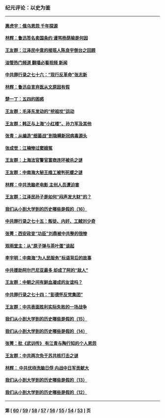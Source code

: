 ### 纪元评论：以史为鉴
---
#### [惠虎宇：俄乌恩怨 千年探源](../../pages/nsc1028/n13727306.md?05070330) 
#### [林辉：鲁迅签名卖国条约 谩骂杨荫榆是何因](../../pages/nsc1028/n13728824.md?05070330) 
#### [王友群：江泽民中意的接班人陈良宇倒台之回顾](../../pages/nsc1028/n13727137.md?05070330) 
#### [油管热门频道 翻墙必看视频 新闻](ok?05070330)
#### [中共罪行录之七十六：“现行反革命”张志新](../../pages/nsc1028/n13726926.md?05070330) 
#### [林辉：鲁迅自言弃医从文原因有假](../../pages/nsc1028/n13727240.md?05070330) 
#### [楚一丁：五四的困惑](../../pages/nsc1028/n13725250.md?05070330) 
#### [王友群：毛泽东发动的“挖祖坟”运动](../../pages/nsc1028/n13723639.md?05070330) 
#### [王友群：韩正与上海“小红楼”、孙力军及其他](../../pages/nsc1028/n13719454.md?05070330) 
#### [张青：从编造“细菌战”到隐瞒新冠病毒源头](../../pages/nsc1028/n13713424.md?05070330) 
#### [张成觉：江楠惨过窦娥冤](../../pages/nsc1028/n13713593.md?05070330) 
#### [王友群：上海法官警官富商连环被杀之谜](../../pages/nsc1028/n13712763.md?05070330) 
#### [王友群：中南海大秘王维工被判死缓之谜](../../pages/nsc1028/n13705201.md?05070330) 
#### [林辉：中共洗脑老电影 主创人员遭迫害](../../pages/nsc1028/n13699437.md?05070330) 
#### [王友群：江泽民孙子是如何“闷声发大财”的？](../../pages/nsc1028/n13693213.md?05070330) 
#### [我们从小到大学到的历史哪些是假的（16）](../../pages/nsc1028/n13692503.md?05070330) 
#### [中共罪行录之七十五：叛徒、内奸、工贼刘少奇](../../pages/nsc1028/n13688599.md?05070330) 
#### [张菁：西安政变“功臣”刘鼎被中共整的很惨](../../pages/nsc1028/n13679371.md?05070330) 
#### [观雨堂主：从“原子弹与茶叶蛋”谈起](../../pages/nsc1028/n13677405.md?05070330) 
#### [李宇明：中南海“为人民服务”标语背后的故事](../../pages/nsc1028/n13677266.md?05070330) 
#### [中共援助阿尔巴尼亚最多 却成了阿的“敌人”](../../pages/nsc1028/n13675049.md?05070330) 
#### [王友群：中朝之间有鲜血凝成的友谊吗？](../../pages/nsc1028/n13660401.md?05070330) 
#### [中共罪行录之七十四：“彭德怀反党集团”](../../pages/nsc1028/n13655741.md?05070330) 
#### [王友群：中共表面胜利实际失败的一场战争](../../pages/nsc1028/n13643934.md?05070330) 
#### [我们从小到大学到的历史哪些是假的（15）](../../pages/nsc1028/n13632791.md?05070330) 
#### [我们从小到大学到的历史哪些是假的（14）](../../pages/nsc1028/n13630207.md?05070330) 
#### [张菁：批《武训传》 有江青与陶行知的个人恩怨](../../pages/nsc1028/n13629055.md?05070330) 
#### [王友群：中共两次免于苏共核打击之谜](../../pages/nsc1028/n13624529.md?05070330) 
#### [林辉： 中共优待洗脑日俘 内战中日军贡献大](../../pages/nsc1028/n13624644.md?05070330) 
#### [我们从小到大学到的历史哪些是假的（13）](../../pages/nsc1028/n13623863.md?05070330) 
#### [我们从小到大学到的历史哪些是假的（12）](../../pages/nsc1028/n13619491.md?05070330) 

---
#### 第 [ [60](./60.md?05070330) / [59](./59.md?05070330) / [58](./58.md?05070330) / [57](./57.md?05070330) / [56](./56.md?05070330) / [55](./55.md?05070330) / [54](./54.md?05070330) / [53](./53.md?05070330) ] 页
